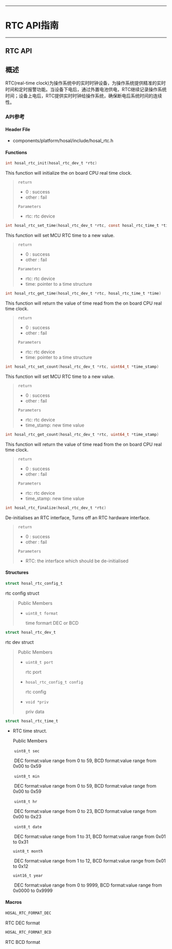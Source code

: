------

# RTC API指南

------

## RTC API

## 概述

RTC(real-time clock)为操作系统中的实时时钟设备，为操作系统提供精准的实时时间和定时报警功能。当设备下电后，通过外置电池供电，RTC继续记录操作系统时间；设备上电后，RTC提供实时时钟给操作系统，确保断电后系统时间的连续性。

### API参考

#### Header File

- components/platform/hosal/include/hosal_rtc.h

#### Functions

```c
int hosal_rtc_init(hosal_rtc_dev_t *rtc)
```

This function will initialize the on board CPU real time clock.

> `return`
>
> - 0 : success
> - other : fail
>
> `Parameters`
>
> - rtc: rtc device



```c
int hosal_rtc_set_time(hosal_rtc_dev_t *rtc, const hosal_rtc_time_t *time)
```

This function will set MCU RTC time to a new value.

> `return`
>
> - 0 : success
> - other : fail
>
> `Parameters`
>
> - rtc: rtc device
> - time: pointer to a time structure



```c
int hosal_rtc_get_time(hosal_rtc_dev_t *rtc, hosal_rtc_time_t *time)
```

This function will return the value of time read from the on board CPU real time clock.

> `return`
>
> - 0 : success
> - other : fail
>
> `Parameters`
>
> - rtc: rtc device
> - time: pointer to a time structure



```c
int hosal_rtc_set_count(hosal_rtc_dev_t *rtc, uint64_t *time_stamp)
```

This function will set MCU RTC time to a new value.

> `return`
>
> - 0 : success
> - other : fail
>
> `Parameters`
>
> - rtc: rtc device
> - time_stamp: new time value



```c
int hosal_rtc_get_count(hosal_rtc_dev_t *rtc, uint64_t *time_stamp)
```

This function will return the value of time read from the on board CPU real time clock.

> `return`
>
> - 0 : success
> - other : fail
>
> `Parameters`
>
> - rtc: rtc device
> - time_stamp: new time value



```c
int hosal_rtc_finalize(hosal_rtc_dev_t *rtc)
```

De-initialises an RTC interface, Turns off an RTC hardware interface.

> `return`
>
> - 0 : success
> - other : fail
>
> `Parameters`
>
> - RTC: the interface which should be de-initialised



#### Structures

```c
struct hosal_rtc_config_t
```

rtc config struct

> Public Members
>
> - `uint8_t format`
>
>   time formart DEC or BCD

```c
struct hosal_rtc_dev_t
```

rtc dev struct

> Public Members
>
> - `uint8_t port`
>
>   rtc port
>
> - `hosal_rtc_config_t config`
>
>   rtc config
>
> - `void *priv`
>
>   priv data

```c
struct hosal_rtc_time_t
```

- RTC time struct.

  Public Members 

  ​	 `uint8_t sec`

  ​		DEC format:value range from 0 to 59, BCD format:value range from 0x00 to 0x59 

  ​	`uint8_t min`

  ​		DEC format:value range from 0 to 59, BCD format:value range from 0x00 to 0x59

  ​	 `uint8_t hr`

  ​		DEC format:value range from 0 to 23, BCD format:value range from 0x00 to 0x23 

  ​	`uint8_t date`

  ​		DEC format:value range from 1 to 31, BCD format:value range from 0x01 to 0x31

    `uint8_t month`

  ​		DEC format:value range from 1 to 12, BCD format:value range from 0x01 to 0x12 

  `uint16_t year`

  ​		DEC format:value range from 0 to 9999, BCD format:value range from 0x0000 to 0x9999



#### Macros

```c
HOSAL_RTC_FORMAT_DEC
```

RTC DEC format

```c
HOSAL_RTC_FORMAT_BCD
```

RTC BCD format